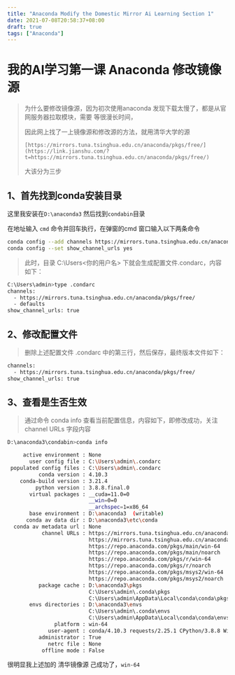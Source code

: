 ```yaml
---
title: "Anaconda Modify the Domestic Mirror Ai Learning Section 1"
date: 2021-07-08T20:58:37+08:00
draft: true
tags: ["Anaconda"]
---
```


# 我的AI学习第一课 Anaconda 修改镜像源

> 为什么要修改镜像源，因为初次使用anaconda 发现下载太慢了，都是从官网服务器拉取模块，需要 等很漫长时间，
>
> 因此网上找了一上镜像源和修改源的方法，就用清华大学的源
>
> `[https://mirrors.tuna.tsinghua.edu.cn/anaconda/pkgs/free/](https://link.jianshu.com/?t=https://mirrors.tuna.tsinghua.edu.cn/anaconda/pkgs/free/)`
>
> 大该分为三步

## 1、首先找到conda安装目录

这里我安装在`D:\anaconda3`  然后找到`condabin`目录

在地址输入 `cmd` 命令并回车执行，在弹窗的cmd 窗口输入以下两条命令

```sh
conda config --add channels https://mirrors.tuna.tsinghua.edu.cn/anaconda/pkgs/free/
conda config --set show_channel_urls yes
```



> 此时，目录 C:\Users<你的用户名> 下就会生成配置文件.condarc，内容如下：

```sh
C:\Users\admin>type .condarc
channels:
  - https://mirrors.tuna.tsinghua.edu.cn/anaconda/pkgs/free/
  - defaults
show_channel_urls: true
```

## 2、修改配置文件

> 删除上述配置文件 .condarc 中的第三行，然后保存，最终版本文件如下：

```sh
channels:
  - https://mirrors.tuna.tsinghua.edu.cn/anaconda/pkgs/free/
show_channel_urls: true
```

## 3、查看是生否生效

> 通过命令 conda info 查看当前配置信息，内容如下，即修改成功，关注 channel URLs 字段内容

```sh
D:\anaconda3\condabin>conda info

     active environment : None
       user config file : C:\Users\admin\.condarc
 populated config files : C:\Users\admin\.condarc
          conda version : 4.10.3
    conda-build version : 3.21.4
         python version : 3.8.8.final.0
       virtual packages : __cuda=11.0=0
                          __win=0=0
                          __archspec=1=x86_64
       base environment : D:\anaconda3  (writable)
      conda av data dir : D:\anaconda3\etc\conda
  conda av metadata url : None
           channel URLs : https://mirrors.tuna.tsinghua.edu.cn/anaconda/pkgs/free/win-64
                          https://mirrors.tuna.tsinghua.edu.cn/anaconda/pkgs/free/noarch
                          https://repo.anaconda.com/pkgs/main/win-64
                          https://repo.anaconda.com/pkgs/main/noarch
                          https://repo.anaconda.com/pkgs/r/win-64
                          https://repo.anaconda.com/pkgs/r/noarch
                          https://repo.anaconda.com/pkgs/msys2/win-64
                          https://repo.anaconda.com/pkgs/msys2/noarch
          package cache : D:\anaconda3\pkgs
                          C:\Users\admin\.conda\pkgs
                          C:\Users\admin\AppData\Local\conda\conda\pkgs
       envs directories : D:\anaconda3\envs
                          C:\Users\admin\.conda\envs
                          C:\Users\admin\AppData\Local\conda\conda\envs
               platform : win-64
             user-agent : conda/4.10.3 requests/2.25.1 CPython/3.8.8 Windows/10 Windows/10.0.19041
          administrator : True
             netrc file : None
           offline mode : False
```

很明显我上述加的 清华镜像源 己成功了，`win-64`